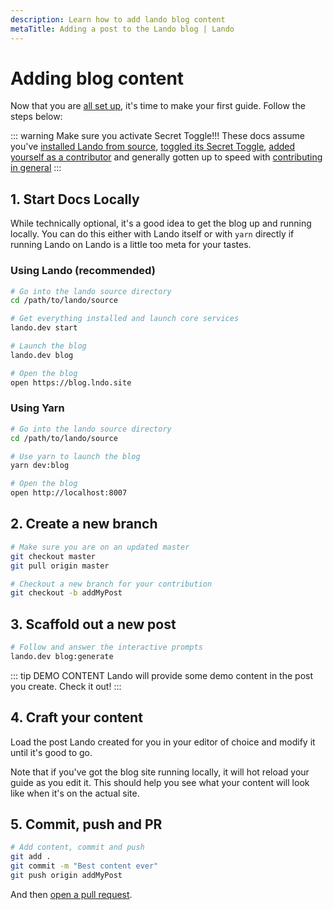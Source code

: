 ```yaml
---
description: Learn how to add lando blog content
metaTitle: Adding a post to the Lando blog | Lando
---
```


# Adding blog content

Now that you are [all set up](./guides-intro.md#what-do-i-need-to-get-started), it's time to make your first guide. Follow the steps below:

::: warning Make sure you activate Secret Toggle!!!
These docs assume you've [installed Lando from source](./activate.md), [toggled its Secret Toggle](./activate.md), [added yourself as a contributor](./first.md) and generally gotten up to speed with [contributing in general](./contributing.md)
:::

## 1. Start Docs Locally

While technically optional, it's a good idea to get the blog up and running locally. You can do this either with Lando itself or with `yarn` directly if running Lando on Lando is a little too meta for your tastes.

### Using Lando (recommended)

```bash
# Go into the lando source directory
cd /path/to/lando/source

# Get everything installed and launch core services
lando.dev start

# Launch the blog
lando.dev blog

# Open the blog
open https://blog.lndo.site
```

### Using Yarn

```bash
# Go into the lando source directory
cd /path/to/lando/source

# Use yarn to launch the blog
yarn dev:blog

# Open the blog
open http://localhost:8007
```

## 2. Create a new branch

```bash
# Make sure you are on an updated master
git checkout master
git pull origin master

# Checkout a new branch for your contribution
git checkout -b addMyPost
```

## 3. Scaffold out a new post

```bash
# Follow and answer the interactive prompts
lando.dev blog:generate
```

::: tip DEMO CONTENT
Lando will provide some demo content in the post you create. Check it out!
:::

## 4. Craft your content

Load the post Lando created for you in your editor of choice and modify it until it's good to go.

Note that if you've got the blog site running locally, it will hot reload your guide as you edit it. This should help you see what your content will look like when it's on the actual site.

## 5. Commit, push and PR

```bash
# Add content, commit and push
git add .
git commit -m "Best content ever"
git push origin addMyPost
```

And then [open a pull request](https://help.github.com/articles/creating-a-pull-request/).

